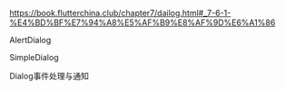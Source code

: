 https://book.flutterchina.club/chapter7/dailog.html#_7-6-1-%E4%BD%BF%E7%94%A8%E5%AF%B9%E8%AF%9D%E6%A1%86

AlertDialog

SimpleDialog

Dialog事件处理与通知